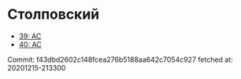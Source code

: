 # Столповский
- [39: AC](39.md)
- [40: AC](40.md)

Commit: f43dbd2602c148fcea276b5188aa642c7054c927
 fetched at: 20201215-213300
